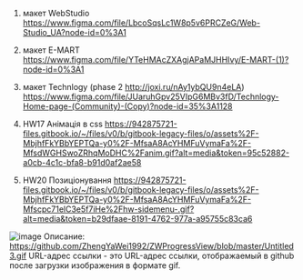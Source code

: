 1. макет WebStudio https://www.figma.com/file/LbcoSqsLc1W8p5v6PRCZeG/Web-Studio_UA?node-id=0%3A1
2. макет E-MART https://www.figma.com/file/YTeHMAcZXAgjAPaMJHHIvy/E-MART-(1)?node-id=0%3A1
3. макет Technlogy (phase 2 http://joxi.ru/nAy1ybQU9n4eLA) https://www.figma.com/file/JUaruhGpv25VIpG6MBv3fD/Technlogy-Home-page-(Community)-(Copy)?node-id=35%3A1128
4. HW17 Анімація в css
   https://942875721-files.gitbook.io/~/files/v0/b/gitbook-legacy-files/o/assets%2F-MbjhfFkYBbYEPTQa-y0%2F-MfsaA8AcYHMFuVymaFa%2F-MfsdWGHSwoZRhqMoDHC%2Fanim.gif?alt=media&token=95c52882-a0cb-4c1c-bfa8-b91d0af2ae58

5. HW20 Позиціонування
   https://942875721-files.gitbook.io/~/files/v0/b/gitbook-legacy-files/o/assets%2F-MbjhfFkYBbYEPTQa-y0%2F-MfsaA8AcYHMFuVymaFa%2F-Mfscpc71elC3e5f7iHe%2Fhw-sidemenu-.gif?alt=media&token=b29dfaae-8191-4762-977a-a95755c83ca6

![image](https://github.com/zenya385/ZWProgressView/blob/master/Untitled3.gif)
Описание:
https://github.com/ZhengYaWei1992/ZWProgressView/blob/master/Untitled3.gif
URL-адрес ссылки - это URL-адрес ссылки, отображаемый в github после загрузки изображения в формате gif.
